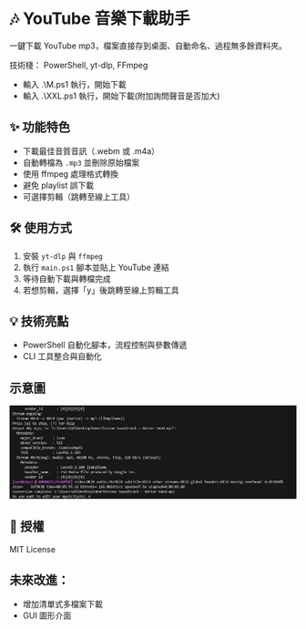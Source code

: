 # 🎶 YouTube 音樂下載助手
一鍵下載 YouTube mp3，檔案直接存到桌面、自動命名、過程無多餘資料夾。

技術棧： PowerShell, yt-dlp, FFmpeg

- 輸入 .\M.ps1 執行，開始下載
- 輸入 .\XXL.ps1 執行，開始下載(附加詢問聲音是否加大)

## ✨ 功能特色
- 下載最佳音質音訊（.webm 或 .m4a）
- 自動轉檔為 `.mp3` 並刪除原始檔案
- 使用 ffmpeg 處理格式轉換
- 避免 playlist 誤下載
- 可選擇剪輯（跳轉至線上工具）

## 🛠 使用方式
1. 安裝 `yt-dlp` 與 `ffmpeg`
2. 執行 `main.ps1` 腳本並貼上 YouTube 連結
3. 等待自動下載與轉檔完成
4. 若想剪輯，選擇「y」後跳轉至線上剪輯工具

## 💡 技術亮點
- PowerShell 自動化腳本，流程控制與參數傳遞
- CLI 工具整合與自動化

## 示意圖
![demo](assets/demo.gif)

## 📄 授權
MIT License

## 未來改進： 
- 增加清單式多檔案下載
- GUI 圖形介面